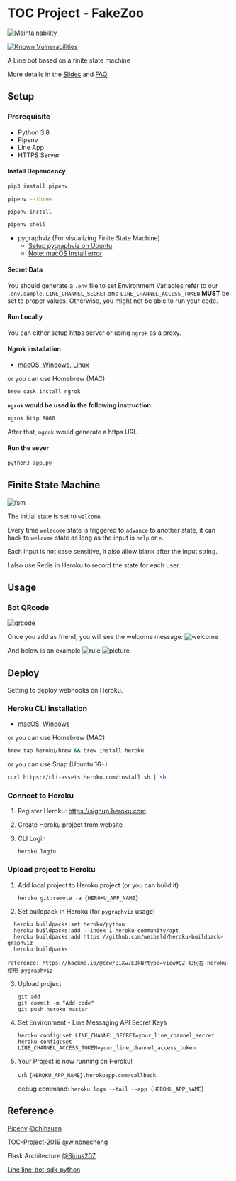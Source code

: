 # TOC Project - FakeZoo

[![Maintainability](https://api.codeclimate.com/v1/badges/dc7fa47fcd809b99d087/maintainability)](https://codeclimate.com/github/NCKU-CCS/TOC-Project-2020/maintainability)

[![Known Vulnerabilities](https://snyk.io/test/github/NCKU-CCS/TOC-Project-2020/badge.svg)](https://snyk.io/test/github/NCKU-CCS/TOC-Project-2020)


A Line bot based on a finite state machine

More details in the [Slides](https://hackmd.io/@TTW/ToC-2019-Project#) and [FAQ](https://hackmd.io/s/B1Xw7E8kN)

## Setup

### Prerequisite
* Python 3.8
* Pipenv
* Line App
* HTTPS Server

#### Install Dependency
```sh
pip3 install pipenv

pipenv --three

pipenv install

pipenv shell
```

* pygraphviz (For visualizing Finite State Machine)
    * [Setup pygraphviz on Ubuntu](http://www.jianshu.com/p/a3da7ecc5303)
	* [Note: macOS Install error](https://github.com/pygraphviz/pygraphviz/issues/100)


#### Secret Data
You should generate a `.env` file to set Environment Variables refer to our `.env.sample`.
`LINE_CHANNEL_SECRET` and `LINE_CHANNEL_ACCESS_TOKEN` **MUST** be set to proper values.
Otherwise, you might not be able to run your code.

#### Run Locally
You can either setup https server or using `ngrok` as a proxy.

#### Ngrok installation
* [ macOS, Windows, Linux](https://ngrok.com/download)

or you can use Homebrew (MAC)
```sh
brew cask install ngrok
```

**`ngrok` would be used in the following instruction**

```sh
ngrok http 8000
```

After that, `ngrok` would generate a https URL.

#### Run the sever

```sh
python3 app.py
```

## Finite State Machine
![fsm](./img/show-fsm.png)

The initial state is set to `welcome`.

Every time `welecome` state is triggered to `advance` to another state, it can back to `welcome` state as long as the input is `help` or `e`.

Each input is not case sensitive, it also allow blank after the input string.

I also use Redis in Heroku to record the state for each user.

## Usage

### Bot QRcode
![qrcode](https://qr-official.line.me/sid/L/251ojvnl.png)

 Once you add as friend, you will see the welcome message:
![welcome](./img/start.jpg)

 And below is an example
![rule](./img/rule.jpg)
![picture](./img/picture.jpg)

## Deploy
Setting to deploy webhooks on Heroku.

### Heroku CLI installation

* [macOS, Windows](https://devcenter.heroku.com/articles/heroku-cli)

or you can use Homebrew (MAC)
```sh
brew tap heroku/brew && brew install heroku
```

or you can use Snap (Ubuntu 16+)
```sh
curl https://cli-assets.heroku.com/install.sh | sh
```

### Connect to Heroku

1. Register Heroku: https://signup.heroku.com

2. Create Heroku project from website

3. CLI Login

	`heroku login`

### Upload project to Heroku

1. Add local project to Heroku project (or you can build it)

	`heroku git:remote -a {HEROKU_APP_NAME}`

2. Set buildpack in Heroku (for `pygraphviz` usage)

```
  heroku buildpacks:set heroku/python
  heroku buildpacks:add --index 1 heroku-community/apt
  heroku buildpacks:add https://github.com/weibeld/heroku-buildpack-graphviz
  heroku buildpacks
```

	reference: https://hackmd.io/@ccw/B1Xw7E8kN?type=view#Q2-如何在-Heroku-使用-pygraphviz

3. Upload project

	```
	git add .
	git commit -m "Add code"
	git push heroku master
	```

4. Set Environment - Line Messaging API Secret Keys

	```
	heroku config:set LINE_CHANNEL_SECRET=your_line_channel_secret
	heroku config:set LINE_CHANNEL_ACCESS_TOKEN=your_line_channel_access_token
	```

5. Your Project is now running on Heroku!

	url: `{HEROKU_APP_NAME}.herokuapp.com/callback`

	debug command: `heroku logs --tail --app {HEROKU_APP_NAME}`

## Reference
[Pipenv](https://medium.com/@chihsuan/pipenv-更簡單-更快速的-python-套件管理工具-135a47e504f4) [@chihsuan](https://github.com/chihsuan)

[TOC-Project-2019](https://github.com/winonecheng/TOC-Project-2019) [@winonecheng](https://github.com/winonecheng)

Flask Architecture  [@Sirius207](https://github.com/Sirius207)

[Line line-bot-sdk-python](https://github.com/line/line-bot-sdk-python/tree/master/examples/flask-echo)
